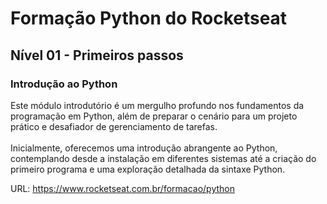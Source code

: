 # Formação Python do Rocketseat

## Nível 01 - Primeiros passos

### Introdução ao Python

Este módulo introdutório é um mergulho profundo nos fundamentos da programação em Python, além de preparar o cenário para um projeto prático e desafiador de gerenciamento de tarefas.</br></br>
Inicialmente, oferecemos uma introdução abrangente ao Python, contemplando desde a instalação em diferentes sistemas até a criação do primeiro programa e uma exploração detalhada da sintaxe Python.

URL: https://www.rocketseat.com.br/formacao/python
